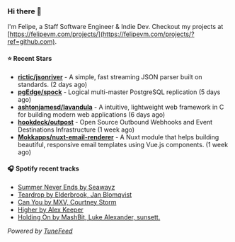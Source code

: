 ### Hi there 👋

I'm Felipe, a Staff Software Engineer & Indie Dev. Checkout my projects at [https://felipevm.com/projects/](https://felipevm.com/projects/?ref=github.com).

#### ⭐ Recent Stars
- **[rictic/jsonriver](https://github.com/rictic/jsonriver)** - A simple, fast streaming JSON parser built on standards. (2 days ago)
- **[pgEdge/spock](https://github.com/pgEdge/spock)** - Logical multi-master PostgreSQL replication (5 days ago)
- **[ashtonjamesd/lavandula](https://github.com/ashtonjamesd/lavandula)** - A intuitive, lightweight web framework in C for building modern web applications (6 days ago)
- **[hookdeck/outpost](https://github.com/hookdeck/outpost)** - Open Source Outbound Webhooks and Event Destinations Infrastructure (1 week ago)
- **[Mokkapps/nuxt-email-renderer](https://github.com/Mokkapps/nuxt-email-renderer)** - A Nuxt module that helps building beautiful, responsive email templates using Vue.js components. (1 week ago)

#### 🎧 Spotify recent tracks
- [Summer Never Ends by Seawayz](https://open.spotify.com/track/7koTQwtTbBJ23FKMBOZfnD)
- [Teardrop by Elderbrook, Jan Blomqvist](https://open.spotify.com/track/5Va5bw06JZxkdhVBXnjo6X)
- [Can You by MXV, Courtney Storm](https://open.spotify.com/track/1IViMQ0Ifl0N9Gbkwdifso)
- [Higher by Alex Keeper](https://open.spotify.com/track/3Qq3pa10jbYlZiCT6p4OGO)
- [Holding On by MashBit, Luke Alexander, sunsett.](https://open.spotify.com/track/70cc5nSWcRNCnsRt9A3b9Z)

_Powered by [TuneFeed](https://tunefeed.app?ref=github.com)_
